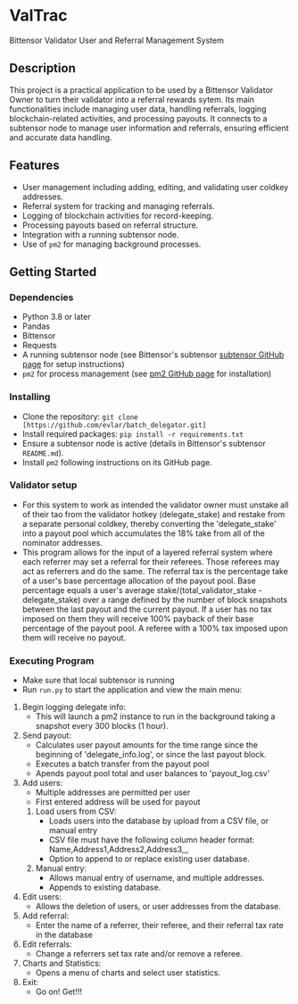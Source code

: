 # ValTrac
Bittensor Validator User and Referral Management System

## Description
This project is a practical application to be used by a Bittensor Validator Owner to turn their validator into a referral rewards sytem. Its main functionalities include managing user data, handling referrals, logging blockchain-related activities, and processing payouts. It connects to a subtensor node to manage user information and referrals, ensuring efficient and accurate data handling.

## Features
- User management including adding, editing, and validating user coldkey addresses.
- Referral system for tracking and managing referrals.
- Logging of blockchain activities for record-keeping.
- Processing payouts based on referral structure.
- Integration with a running subtensor node.
- Use of `pm2` for managing background processes.

## Getting Started

### Dependencies
- Python 3.8 or later
- Pandas
- Bittensor
- Requests
- A running subtensor node (see Bittensor's subtensor [subtensor GitHub page](https://github.com/opentensor/subtensor) for setup instructions)
- `pm2` for process management (see [pm2 GitHub page](https://github.com/Unitech/pm2) for installation)

### Installing
- Clone the repository: `git clone [https://github.com/evlar/batch_delegator.git]`
- Install required packages: `pip install -r requirements.txt`
- Ensure a subtensor node is active (details in Bittensor's subtensor `README.md`).
- Install `pm2` following instructions on its GitHub page.

### Validator setup
- For this system to work as intended the validator owner must unstake all of their tao from the validator hotkey (delegate_stake) and restake from a separate personal coldkey, thereby converting the 'delegate_stake' into a payout pool which accumulates the 18% take from all of the nominator addresses.
- This program allows for the input of a layered referral system where each referrer may set a referral for their referees. Those referees may act as referrers and do the same. The referral tax is the percentage take of a user's base percentage allocation of the payout pool. Base percentage equals a user's average stake/(total_validator_stake - delegate_stake) over a range defined by the number of block snapshots between the last payout and the current payout. If a user has no tax imposed on them they will receive 100% payback of their base percentage of the payout pool. A referee with a 100% tax imposed upon them will receive no payout. 


### Executing Program
- Make sure that local subtensor is running 
- Run `run.py` to start the application and view the main menu:

1. Begin logging delegate info:
    - This will launch a pm2 instance to run in the background taking a snapshot every 300 blocks (1 hour).
2. Send payout:
    - Calculates user payout amounts for the time range since the beginning of 'delegate_info.log', or since the last payout block. 
    - Executes a batch transfer from the payout pool
    - Apends payout pool total and user balances to 'payout_log.csv'
3. Add users:
    - Multiple addresses are permitted per user
    - First entered address will be used for payout
    1. Load users from CSV:
        - Loads users into the database by upload from a CSV file, or manual entry
        - CSV file must have the following column header format: Name,Address1,Address2,Address3,,,
        - Option to append to or replace existing user database.
    2. Manual entry:
        - Allows manual entry of username, and multiple addresses.
        - Appends to existing database.
4. Edit users:
    - Allows the deletion of users, or user addresses from the database.
5. Add referral:
    - Enter the name of a referrer, their referee, and their referral tax rate in the database
6. Edit referrals:
    - Change a referrers set tax rate and/or remove a referee.
7. Charts and Statistics:
    - Opens a menu of charts and select user statistics.
8. Exit:
    - Go on! Get!!!